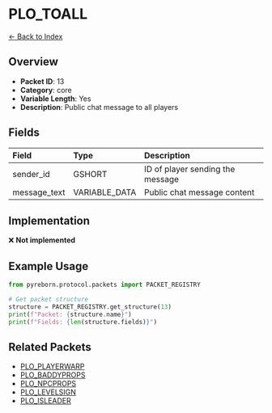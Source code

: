 # PLO_TOALL

[← Back to Index](../index.md)

## Overview

- **Packet ID**: 13
- **Category**: core
- **Variable Length**: Yes
- **Description**: Public chat message to all players

## Fields

| Field | Type | Description |
|:------|:-----|:------------|
| sender_id | GSHORT | ID of player sending the message |
| message_text | VARIABLE_DATA | Public chat message content |

## Implementation

❌ **Not implemented**

## Example Usage

```python
from pyreborn.protocol.packets import PACKET_REGISTRY

# Get packet structure
structure = PACKET_REGISTRY.get_structure(13)
print(f"Packet: {structure.name}")
print(f"Fields: {len(structure.fields)}")
```

## Related Packets

- [PLO_PLAYERWARP](PLO_PLAYERWARP.md)
- [PLO_BADDYPROPS](PLO_BADDYPROPS.md)
- [PLO_NPCPROPS](PLO_NPCPROPS.md)
- [PLO_LEVELSIGN](PLO_LEVELSIGN.md)
- [PLO_ISLEADER](PLO_ISLEADER.md)
